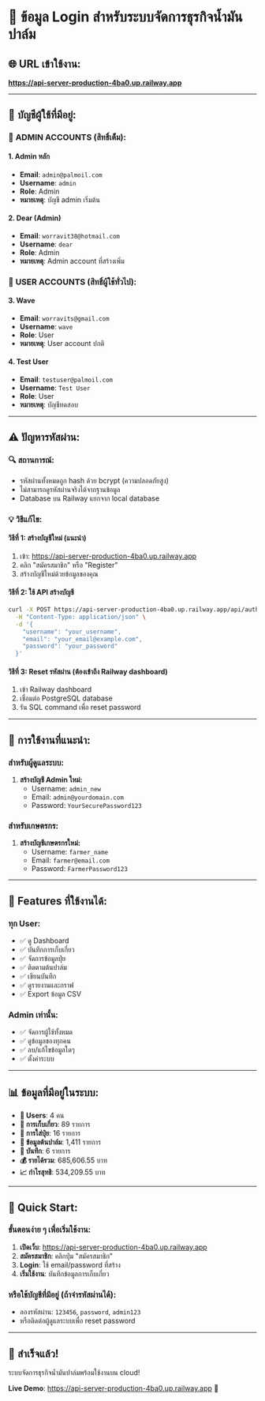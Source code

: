 # 🔐 ข้อมูล Login สำหรับระบบจัดการธุรกิจน้ำมันปาล์ม

## 🌐 **URL เข้าใช้งาน:**
**https://api-server-production-4ba0.up.railway.app**

---

## 👥 **บัญชีผู้ใช้ที่มีอยู่:**

### 🔑 **ADMIN ACCOUNTS (สิทธิ์เต็ม):**

#### 1. Admin หลัก
- **Email**: `admin@palmoil.com`
- **Username**: `admin`
- **Role**: Admin
- **หมายเหตุ**: บัญชี admin เริ่มต้น

#### 2. Dear (Admin)
- **Email**: `worravit38@hotmail.com`
- **Username**: `dear`
- **Role**: Admin
- **หมายเหตุ**: Admin account ที่สร้างเพิ่ม

### 👤 **USER ACCOUNTS (สิทธิ์ผู้ใช้ทั่วไป):**

#### 3. Wave
- **Email**: `worravits@gmail.com`
- **Username**: `wave`
- **Role**: User
- **หมายเหตุ**: User account ปกติ

#### 4. Test User
- **Email**: `testuser@palmoil.com`
- **Username**: `Test User`
- **Role**: User
- **หมายเหตุ**: บัญชีทดสอบ

---

## ⚠️ **ปัญหารหัสผ่าน:**

### 🔍 **สถานการณ์:**
- รหัสผ่านทั้งหมดถูก hash ด้วย bcrypt (ความปลอดภัยสูง)
- ไม่สามารถดูรหัสผ่านจริงได้จากฐานข้อมูล
- Database บน Railway แยกจาก local database

### 💡 **วิธีแก้ไข:**

#### **วิธีที่ 1: สร้างบัญชีใหม่** (แนะนำ)
1. เข้า: https://api-server-production-4ba0.up.railway.app
2. คลิก "สมัครสมาชิก" หรือ "Register"
3. สร้างบัญชีใหม่ด้วยข้อมูลของคุณ

#### **วิธีที่ 2: ใช้ API สร้างบัญชี**
```bash
curl -X POST https://api-server-production-4ba0.up.railway.app/api/auth/register \
  -H "Content-Type: application/json" \
  -d '{
    "username": "your_username",
    "email": "your_email@example.com", 
    "password": "your_password"
  }'
```

#### **วิธีที่ 3: Reset รหัสผ่าน (ต้องเข้าถึง Railway dashboard)**
1. เข้า Railway dashboard
2. เชื่อมต่อ PostgreSQL database 
3. รัน SQL command เพื่อ reset password

---

## 🚀 **การใช้งานที่แนะนำ:**

### **สำหรับผู้ดูแลระบบ:**
1. **สร้างบัญชี Admin ใหม่:**
   - Username: `admin_new`
   - Email: `admin@yourdomain.com`
   - Password: `YourSecurePassword123`

### **สำหรับเกษตรกร:**
1. **สร้างบัญชีเกษตรกรใหม่:**
   - Username: `farmer_name`
   - Email: `farmer@email.com`
   - Password: `FarmerPassword123`

---

## 🔧 **Features ที่ใช้งานได้:**

### **ทุก User:**
- ✅ ดู Dashboard
- ✅ บันทึกการเก็บเกี่ยว
- ✅ จัดการข้อมูลปุ๋ย
- ✅ ติดตามต้นปาล์ม
- ✅ เขียนบันทึก
- ✅ ดูรายงานและกราฟ
- ✅ Export ข้อมูล CSV

### **Admin เท่านั้น:**
- ✅ จัดการผู้ใช้ทั้งหมด
- ✅ ดูข้อมูลของทุกคน
- ✅ ลบ/แก้ไขข้อมูลใดๆ
- ✅ ตั้งค่าระบบ

---

## 📊 **ข้อมูลที่มีอยู่ในระบบ:**

- **👥 Users**: 4 คน
- **🌾 การเก็บเกี่ยว**: 89 รายการ 
- **🌱 การใส่ปุ๋ย**: 16 รายการ
- **🌴 ข้อมูลต้นปาล์ม**: 1,411 รายการ
- **📝 บันทึก**: 6 รายการ
- **💰 รายได้รวม**: 685,606.55 บาท
- **📈 กำไรสุทธิ**: 534,209.55 บาท

---

## 🎯 **Quick Start:**

### **ขั้นตอนง่าย ๆ เพื่อเริ่มใช้งาน:**

1. **เปิดเว็บ**: https://api-server-production-4ba0.up.railway.app
2. **สมัครสมาชิก**: คลิกปุ่ม "สมัครสมาชิก"
3. **Login**: ใช้ email/password ที่สร้าง
4. **เริ่มใช้งาน**: บันทึกข้อมูลการเก็บเกี่ยว

### **หรือใช้บัญชีที่มีอยู่ (ถ้าจำรหัสผ่านได้):**
- ลองรหัสผ่าน: `123456`, `password`, `admin123`
- หรือติดต่อผู้ดูแลระบบเพื่อ reset password

---

## 🌴 **สำเร็จแล้ว!**

ระบบจัดการธุรกิจน้ำมันปาล์มพร้อมใช้งานบน cloud!

**Live Demo**: https://api-server-production-4ba0.up.railway.app 🚀
